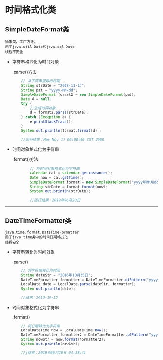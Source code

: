 # 时间格式化类

## SimpleDateFormat类

    抽象类，工厂方法。
    用于java.util.Date和java.sql.Date
    线程不安全

- 字符串格式化为时间对象

    .parse()方法

    ```java
        // 从字符串提取出日期
        String strDate = "2008-11-17";
        String pat = "yyyy-MM-dd";
        SimpleDateFormat format2 = new SimpleDateFormat(pat);
        Date d = null;
        try {
            //生成时间对象
            d = format2.parse(strDate);
        } catch (Exception e) {
            e.printStackTrace();
        }
        System.out.println(format.format(d));

        //运行结果：Mon Nov 17 00:00:00 CST 2008
    ```

- 时间对象格式化为字符串

    .format()方法

    ```java
            // 将时间对象格式化为字符串
            Calendar cal = Calendar.getInstance();
            Date now = cal.getTime();
            SimpleDateFormat format = new SimpleDateFormat("yyyy年MM月dd日");
            String strDate = format.format(now);
            System.out.println(strDate);

            //运行结果：2019年06月20日
    ```

---

## DateTimeFormatter类

    java.time.format.DateTimeFormatter
    用于java.time类中的时间日期格式化
    线程安全

- 字符串转化为时间对象

    .parse()

    ```java
        // 将字符串转化为时间
        String dateStr = "2016年10月25日";
        DateTimeFormatter formatter = DateTimeFormatter.ofPattern("yyyy年MM月dd日");
        LocalDate date = LocalDate.parse(dateStr, formatter);
        System.out.println(date);

        //结果：2016-10-25
    ```
- 时间对象格式化为字符串

    .format()

    ```java
        // 将日期转化为字符串
        LocalDateTime now = LocalDateTime.now();
        DateTimeFormatter formatter2 = DateTimeFormatter.ofPattern("yyyy年MM月dd日 hh:mm:ss");
        String nowStr = now.format(formatter2);
        System.out.println(nowStr);

        //j结果：2019年06月20日 04:38:41
    ```

